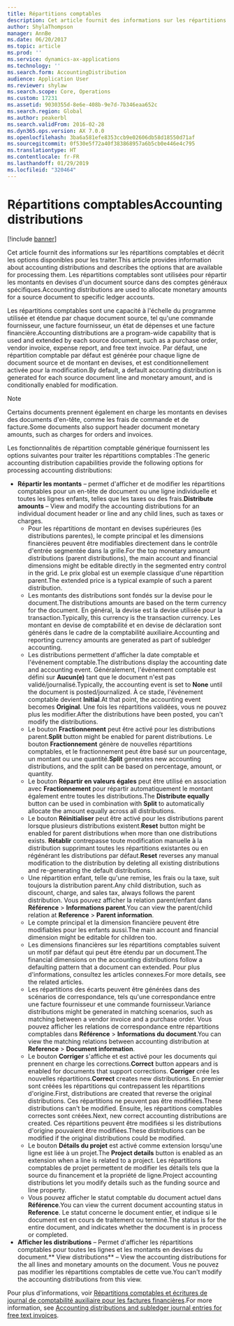 ```yaml
---
title: Répartitions comptables
description: Cet article fournit des informations sur les répartitions comptables et décrit les options disponibles pour les traiter. Les répartitions comptables sont utilisées pour répartir les montants en devises d'un document source dans des comptes généraux spécifiques.
author: ShylaThompson
manager: AnnBe
ms.date: 06/20/2017
ms.topic: article
ms.prod: ''
ms.service: dynamics-ax-applications
ms.technology: ''
ms.search.form: AccountingDistribution
audience: Application User
ms.reviewer: shylaw
ms.search.scope: Core, Operations
ms.custom: 17231
ms.assetid: 9030355d-8e6e-408b-9e7d-7b346eaa652c
ms.search.region: Global
ms.author: peakerbl
ms.search.validFrom: 2016-02-28
ms.dyn365.ops.version: AX 7.0.0
ms.openlocfilehash: 3ba6a581efe8353ccb9e02606db58d18550d71af
ms.sourcegitcommit: 0f530e5f72a40f383868957a6b5cb0e446e4c795
ms.translationtype: HT
ms.contentlocale: fr-FR
ms.lasthandoff: 01/29/2019
ms.locfileid: "320464"
---
```

# <a name="accounting-distributions"></a><span data-ttu-id="20876-104">Répartitions comptables</span><span class="sxs-lookup"><span data-stu-id="20876-104">Accounting distributions</span></span>

[!include [banner](../includes/banner.md)]

<span data-ttu-id="20876-105">Cet article fournit des informations sur les répartitions comptables et décrit les options disponibles pour les traiter.</span><span class="sxs-lookup"><span data-stu-id="20876-105">This article provides information about accounting distributions and describes the options that are available for processing them.</span></span> <span data-ttu-id="20876-106">Les répartitions comptables sont utilisées pour répartir les montants en devises d'un document source dans des comptes généraux spécifiques.</span><span class="sxs-lookup"><span data-stu-id="20876-106">Accounting distributions are used to allocate monetary amounts for a source document to specific ledger accounts.</span></span> 

<span data-ttu-id="20876-107">Les répartitions comptables sont une capacité à l'échelle du programme utilisée et étendue par chaque document source, tel qu'une commande fournisseur, une facture fournisseur, un état de dépenses et une facture financière.</span><span class="sxs-lookup"><span data-stu-id="20876-107">Accounting distributions are a program-wide capability that is used and extended by each source document, such as a purchase order, vendor invoice, expense report, and free text invoice.</span></span> <span data-ttu-id="20876-108">Par défaut, une répartition comptable par défaut est générée pour chaque ligne de document source et de montant en devises, et est conditionnellement activée pour la modification.</span><span class="sxs-lookup"><span data-stu-id="20876-108">By default, a default accounting distribution is generated for each source document line and monetary amount, and is conditionally enabled for modification.</span></span> 

> [!Note] 
> <span data-ttu-id="20876-109">Certains documents prennent également en charge les montants en devises des documents d'en-tête, comme les frais de commande et de facture.</span><span class="sxs-lookup"><span data-stu-id="20876-109">Some documents also support header document monetary amounts, such as charges for orders and invoices.</span></span> 

<span data-ttu-id="20876-110">Les fonctionnalités de répartition comptable générique fournissent les options suivantes pour traiter les répartitions comptables :</span><span class="sxs-lookup"><span data-stu-id="20876-110">The generic accounting distribution capabilities provide the following options for processing accounting distributions:</span></span>

-   <span data-ttu-id="20876-111">**Répartir les montants** – permet d'afficher et de modifier les répartitions comptables pour un en-tête de document ou une ligne individuelle et toutes les lignes enfants, telles que les taxes ou des frais.</span><span class="sxs-lookup"><span data-stu-id="20876-111">**Distribute amounts** – View and modify the accounting distributions for an individual document header or line and any child lines, such as taxes or charges.</span></span>
    -   <span data-ttu-id="20876-112">Pour les répartitions de montant en devises supérieures (les distributions parentes), le compte principal et les dimensions financières peuvent être modifiables directement dans le contrôle d'entrée segmentée dans la grille.</span><span class="sxs-lookup"><span data-stu-id="20876-112">For the top monetary amount distributions (parent distributions), the main account and financial dimensions might be editable directly in the segmented entry control in the grid.</span></span> <span data-ttu-id="20876-113">Le prix global est un exemple classique d'une répartition parent.</span><span class="sxs-lookup"><span data-stu-id="20876-113">The extended price is a typical example of such a parent distribution.</span></span>
    -   <span data-ttu-id="20876-114">Les montants des distributions sont fondés sur la devise pour le document.</span><span class="sxs-lookup"><span data-stu-id="20876-114">The distributions amounts are based on the term currency for the document.</span></span> <span data-ttu-id="20876-115">En général, la devise est la devise utilisée pour la transaction.</span><span class="sxs-lookup"><span data-stu-id="20876-115">Typically, this currency is the transaction currency.</span></span> <span data-ttu-id="20876-116">Les montant en devise de comptabilité et en devise de déclaration sont générés dans le cadre de la comptabilité auxiliaire.</span><span class="sxs-lookup"><span data-stu-id="20876-116">Accounting and reporting currency amounts are generated as part of subledger accounting.</span></span>
    -   <span data-ttu-id="20876-117">Les distributions permettent d'afficher la date comptable et l'événement comptable.</span><span class="sxs-lookup"><span data-stu-id="20876-117">The distributions display the accounting date and accounting event.</span></span> <span data-ttu-id="20876-118">Généralement, l'événement comptable est défini sur **Aucun(e)** tant que le document n'est pas validé/journalisé.</span><span class="sxs-lookup"><span data-stu-id="20876-118">Typically, the accounting event is set to **None** until the document is posted/journalized.</span></span> <span data-ttu-id="20876-119">À ce stade, l'événement comptable devient **Initial**.</span><span class="sxs-lookup"><span data-stu-id="20876-119">At that point, the accounting event becomes **Original**.</span></span> <span data-ttu-id="20876-120">Une fois les répartitions validées, vous ne pouvez plus les modifier.</span><span class="sxs-lookup"><span data-stu-id="20876-120">After the distributions have been posted, you can't modify the distributions.</span></span>
    -   <span data-ttu-id="20876-121">Le bouton **Fractionnement** peut être activé pour les distributions parent.</span><span class="sxs-lookup"><span data-stu-id="20876-121">**Split** button might be enabled for parent distributions.</span></span> <span data-ttu-id="20876-122">Le bouton **Fractionnement** génère de nouvelles répartitions comptables, et le fractionnement peut être basé sur un pourcentage, un montant ou une quantité.</span><span class="sxs-lookup"><span data-stu-id="20876-122">**Split** generates new accounting distributions, and the split can be based on percentage, amount, or quantity.</span></span>
    -   <span data-ttu-id="20876-123">Le bouton **Répartir en valeurs égales** peut être utilisé en association avec **Fractionnement** pour répartir automatiquement le montant également entre toutes les distributions.</span><span class="sxs-lookup"><span data-stu-id="20876-123">The **Distribute equally** button can be used in combination with **Split** to automatically allocate the amount equally across all distributions.</span></span>
    -   <span data-ttu-id="20876-124">Le bouton **Réinitialiser** peut être activé pour les distributions parent lorsque plusieurs distributions existent.</span><span class="sxs-lookup"><span data-stu-id="20876-124">**Reset** button might be enabled for parent distributions when more than one distributions exists.</span></span> <span data-ttu-id="20876-125">**Rétablir** contrepasse toute modification manuelle à la distribution supprimant toutes les répartitions existantes ou en régénérant les distributions par défaut.</span><span class="sxs-lookup"><span data-stu-id="20876-125">**Reset** reverses any manual modification to the distribution by deleting all existing distributions and re-generating the default distributions.</span></span>
    -   <span data-ttu-id="20876-126">Une répartition enfant, telle qu'une remise, les frais ou la taxe, suit toujours la distribution parent.</span><span class="sxs-lookup"><span data-stu-id="20876-126">Any child distribution, such as discount, charge, and sales tax, always follows the parent distribution.</span></span> <span data-ttu-id="20876-127">Vous pouvez afficher la relation parent/enfant dans **Référence** &gt; **Informations parent**.</span><span class="sxs-lookup"><span data-stu-id="20876-127">You can view the parent/child relation at **Reference** &gt; **Parent information**.</span></span>
    -   <span data-ttu-id="20876-128">Le compte principal et la dimension financière peuvent être modifiables pour les enfants aussi.</span><span class="sxs-lookup"><span data-stu-id="20876-128">The main account and financial dimension might be editable for children too.</span></span>
    -   <span data-ttu-id="20876-129">Les dimensions financières sur les répartitions comptables suivent un motif par défaut qui peut être étendu par un document.</span><span class="sxs-lookup"><span data-stu-id="20876-129">The financial dimensions on the accounting distributions follow a defaulting pattern that a document can extended.</span></span> <span data-ttu-id="20876-130">Pour plus d'informations, consultez les articles connexes.</span><span class="sxs-lookup"><span data-stu-id="20876-130">For more details, see the related articles.</span></span>
    -   <span data-ttu-id="20876-131">Les répartitions des écarts peuvent être générées dans des scénarios de correspondance, tels qu'une correspondance entre une facture fournisseur et une commande fournisseur.</span><span class="sxs-lookup"><span data-stu-id="20876-131">Variance distributions might be generated in matching scenarios, such as matching between a vendor invoice and a purchase order.</span></span> <span data-ttu-id="20876-132">Vous pouvez afficher les relations de correspondance entre répartitions comptables dans **Référence** &gt; **Informations du document**.</span><span class="sxs-lookup"><span data-stu-id="20876-132">You can view the matching relations between accounting distribution at **Reference** &gt; **Document information**.</span></span>
    -   <span data-ttu-id="20876-133">Le bouton **Corriger** s'affiche et est activé pour les documents qui prennent en charge les corrections.</span><span class="sxs-lookup"><span data-stu-id="20876-133">**Correct** button appears and is enabled for documents that support corrections.</span></span> <span data-ttu-id="20876-134">**Corriger** crée les nouvelles répartitions.</span><span class="sxs-lookup"><span data-stu-id="20876-134">**Correct** creates new distributions.</span></span> <span data-ttu-id="20876-135">En premier sont créées les répartitions qui contrepassent les répartitions d'origine.</span><span class="sxs-lookup"><span data-stu-id="20876-135">First, distributions are created that reverse the original distributions.</span></span> <span data-ttu-id="20876-136">Ces répartitions ne peuvent pas être modifiées.</span><span class="sxs-lookup"><span data-stu-id="20876-136">These distributions can't be modified.</span></span> <span data-ttu-id="20876-137">Ensuite, les répartitions comptables correctes sont créées.</span><span class="sxs-lookup"><span data-stu-id="20876-137">Next, new correct accounting distributions are created.</span></span> <span data-ttu-id="20876-138">Ces répartitions peuvent être modifiées si les distributions d'origine pouvaient être modifiées.</span><span class="sxs-lookup"><span data-stu-id="20876-138">These distributions can be modified if the original distributions could be modified.</span></span>
    -   <span data-ttu-id="20876-139">Le bouton **Détails du projet** est activé comme extension lorsqu'une ligne est liée à un projet.</span><span class="sxs-lookup"><span data-stu-id="20876-139">The **Project details** button is enabled as an extension when a line is related to a project.</span></span> <span data-ttu-id="20876-140">Les répartitions comptables de projet permettent de modifier les détails tels que la source du financement et la propriété de ligne.</span><span class="sxs-lookup"><span data-stu-id="20876-140">Project accounting distributions let you modify details such as the funding source and line property.</span></span>
    -   <span data-ttu-id="20876-141">Vous pouvez afficher le statut comptable du document actuel dans **Référence**.</span><span class="sxs-lookup"><span data-stu-id="20876-141">You can view the current document accounting status in **Reference**.</span></span> <span data-ttu-id="20876-142">Le statut concerne le document entier, et indique si le document est en cours de traitement ou terminé.</span><span class="sxs-lookup"><span data-stu-id="20876-142">The status is for the entire document, and indicates whether the document is in process or completed.</span></span>
-   <span data-ttu-id="20876-143">**Afficher les distributions** – Permet d'afficher les répartitions comptables pour toutes les lignes et les montants en devises du document.</span><span class="sxs-lookup"><span data-stu-id="20876-143">\*\* View distributions\*\* – View the accounting distributions for the all lines and monetary amounts on the document.</span></span> <span data-ttu-id="20876-144">Vous ne pouvez pas modifier les répartitions comptables de cette vue.</span><span class="sxs-lookup"><span data-stu-id="20876-144">You can't modify the accounting distributions from this view.</span></span>


<span data-ttu-id="20876-145">Pour plus d'informations, voir [Répartitions comptables et écritures de journal de comptabilité auxiliaire pour les factures financières](accounting-distributions-subledger-journal-entries-vendor-invoices.md).</span><span class="sxs-lookup"><span data-stu-id="20876-145">For more information, see [Accounting distributions and subledger journal entries for free text invoices](accounting-distributions-subledger-journal-entries-vendor-invoices.md).</span></span>


